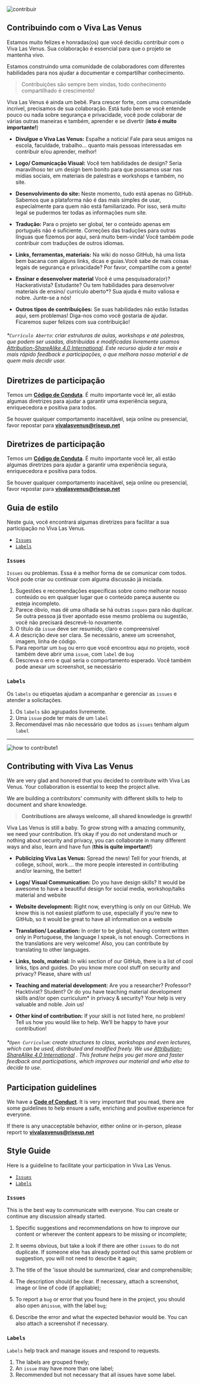 ![contribuir](https://user-images.githubusercontent.com/19938761/39716220-1e27470e-5206-11e8-9e0f-6a86f7077984.png)

## **Contribuindo com o Viva Las Venus**

Estamos muito felizes e honradas\(os\) que você decidiu contribuir com o Viva Las Venus. Sua colaboração é essencial para que o projeto se mantenha vivo.

Estamos construindo uma comunidade de colaboradores com diferentes habilidades para nos ajudar a documentar e compartilhar conhecimento.

> Contribuições são sempre bem vindas, todo conhecimento compartilhado é crescimento!

Viva Las Venus é ainda um bebê. Para crescer forte, com uma comunidade incrível, precisamos de sua colaboração. Está tudo bem se você entende pouco ou nada sobre segurança e privacidade, você pode colaborar de várias outras maneiras  e também, aprender e se divertir (**isto é muito importante!**)

* **Divulgue o Viva Las Venus:** 
Espalhe a notícia! Fale para seus amigos na escola, faculdade, trabalho… quanto mais pessoas interessadas em contribuir e/ou aprender, melhor!

* **Logo/ Comunicação Visual:** 
Você tem habilidades de design? Seria maravilhoso ter um design bem bonito para que possamos usar nas mídias sociais, em materiais de palestras e workshops e também, no site.

* **Desenvolvimento do site:**
Neste momento, tudo está apenas no GitHub.  Sabemos que a plataforma não é das mais simples de usar, especialmente para quem não está familiarizado.  Por isso, será muito legal se pudermos ter todas as informações num site.

* **Tradução:** 
Para o projeto ser global, ter o conteúdo apenas em português não é suficiente.  Correções das traduções para outras línguas que fizemos por aqui, será muito bem-vinda! Você também pode contribuir com traduções de outros idiomas.

* **Links, ferramentas, materiais:** 
Na wiki do nosso GitHub, há uma lista bem bacana com alguns links, dicas e guias.Você sabe de mais coisas legais de segurança e privacidade? Por favor, compartilhe com a gente!

* **Ensinar e desenvolver material** 
Você é uma pesquisadora(or)? Hackerativista? Estudante? Ou tem habilidades para desenvolver materiais de ensino/ currículo aberto\*? Sua ajuda é muito valiosa e nobre. Junte-se a nós!

* **Outros tipos de contribuições:** 
Se suas habilidades não estão listadas aqui, sem problemas! Diga-nos como você gostaria de ajudar. Ficaremos super felizes com sua contribuição!


###### \*`Currículo Aberto`: criar estruturas de aulas, workshops e até palestras, que podem ser usadas, distribuídas e modificadas livremente usamos [Attribution-ShareAlike 4.0 International](https://github.com/VivaLasVenus/VivaLasVenus/blob/master/LICENSE.md\)). Este recurso ajuda a ter mais e mais rápido feedback e participações, o que melhora nosso material e de quem mais decidir usar.

## Diretrizes de participação

Temos um [**Código de Conduta**](https://github.com/VivaLasVenus/VivaLasVenus/blob/master/Code%20of%20Conduct.md). É muito importante você ler, ali estão algumas diretrizes para ajudar a garantir uma experiência segura, enriquecedora e positiva para todos.

Se houver qualquer comportamento inaceitável, seja online ou presencial, favor repostar para **vivalasvenus@riseup.net**

## Diretrizes de participação

Temos um [**Código de Conduta**](https://github.com/VivaLasVenus/VivaLasVenus/blob/master/Code%20of%20Conduct.md). É muito importante você ler, ali estão algumas diretrizes para ajudar a garantir uma experiência segura, enriquecedora e positiva para todos.

Se houver qualquer comportamento inaceitável, seja online ou presencial, favor repostar para **vivalasvenus@riseup.net**


## Guia de estilo
Neste guia, você encontrará algumas diretrizes para facilitar a sua participação no Viva Las Venus. 

* [`Issues`](#issues)
* [`Labels`](#labels)

### `Issues`

`Issues` ou problemas. Essa é a melhor forma de se comunicar com todos. Você pode criar ou continuar com alguma discussão já iniciada.

1. Sugestões e recomendações específicas sobre como melhorar nosso conteúdo ou em qualquer lugar que o conteúdo pareça ausente ou esteja incompleto.
1. Parece óbvio, mas dê uma olhada se há outras `isques` para não duplicar.  Se outra pessoa já tiver apontado esse mesmo problema ou sugestão, você não precisará descrevê-lo novamente. 
1. O título da `issue` deve ser resumido, claro e compreensível
1. A descrição deve ser clara. Se necessário, anexe um screenshot, imagem, linha de código.
1. Para reportar um `bug` ou erro que você encontrou aqui no projeto, você também deve abrir uma `issue`, com `label` de `bug`
1. Descreva o erro e qual seria o comportamento esperado. Você também pode anexar um screenshot, se necessário

### `Labels`

Os `labels` ou etiquetas ajudam a acompanhar e gerenciar as `issues` e atender a solicitações.

1. Os `labels` são agrupados livremente. 
1. Uma `issue` pode ter mais de um `label`     
1. Recomendável mas não necessário que todos as `issues` tenham algum `label`

---  

![how to contribute1](https://user-images.githubusercontent.com/19938761/39716067-a5d2b450-5205-11e8-905d-7cbffd5d59b4.png)

## Contributing with Viva Las Venus

We are very glad and honored that you decided to contribute with Viva Las Venus.  Your collaboration is essential to keep the project alive.

We are building a contributors' community with different skills to help to document and share knowledge.

> **Contributions are always welcome, all shared knowledge is growth!**

Viva Las Venus is still a baby. To grow strong with a amazing community, we need your contribution. It’s okay if you do not understand much or nothing about security and privacy, you can collaborate in many different ways and also, learn and have fun (**this is quite important!**)

* **Publicizing Viva Las Venus:** 
Spread the news! Tell for your friends, at college, school, work…. the more people interested in contributing and/or learning, the better!

* **Logo/ Visual Communication:** 
Do you have design skills? It would be awesome to have a beautiful design for social media, workshop/talks material and website

* **Website development:**
Right now, everything is only on our GitHub. We know this is not easiest platform to use, especially if you’re new to GitHub, so it would be great to have all information on a website

* **Translation/ Localization:** 
In order to be global, having content written only in Portuguese, the language I speak, is not enough. Corrections in the translations are very welcome! Also, you can contribute by translating to other languages.

* **Links, tools, material:** 
In wiki section of our GitHub, there is a list of cool links, tips and guides. Do you know more cool stuff on security and privacy? Please, share with us!

* **Teaching and material development:** 
Are you a researcher? Professor? Hacktivist? Student? Or do you have teaching material development skills and/or open curriculum\* in privacy & security? Your help is very valuable and noble. Join us!

* **Other kind of contribution:** 
If your skill is not listed here, no problem! Tell us how you would like to help. We’ll be happy to have your contribution!



###### \*`Open Curriculum`: create structures to class, workshops and even lectures, which can be used, distributed and modified freely.  We use [Attribution-ShareAlike 4.0 International](https://github.com/VivaLasVenus/VivaLasVenus/blob/master/LICENSE.md\)) . This feature helps you get more and faster feedback and participations, which improves our material and who else to decide to use.

## Participation guidelines

We have a [**Code of Conduct**](https://github.com/VivaLasVenus/VivaLasVenus/blob/master/Code%20of%20Conduct.md). It is very important that you read, there are some guidelines to help ensure a safe, enriching and positive experience for everyone.

If there is any unacceptable behavior, either online or in-person, please report to **vivalasvenus@riseup.net**

## Style Guide

Here is a guideline to facilitate your participation in Viva Las Venus. 

* [`Issues`](#issues)
* [`Labels`](#labels)


### `Issues`	
This is the best way to communicate with everyone. You can create or continue any discussion already started.

1. Specific suggestions and recommendations on how to improve our content or wherever the content appears to be missing or incomplete;

1. It seems obvious, but take a look if there are other `issues` to do not duplicate. If someone else has already pointed out this same problem or suggestion, you will not need to describe it again;

1. The title of the 'issue should be summarized, clear and comprehensible;

1. The description should be clear. If necessary, attach a screenshot, image or line of code (if appliable);

1. To report a `bug` or error that you found here in the project, you should also open an`issue`, with the label `bug`;

1. Describe the error and what the expected behavior would be. You can also attach a screenshot if necessary.

### `Labels`
`Labels` help track and manage issues and respond to requests.

1. The labels are grouped freely;
1. An `issue` may have more than one label;
1. Recommended but not necessary that all issues have some label.




